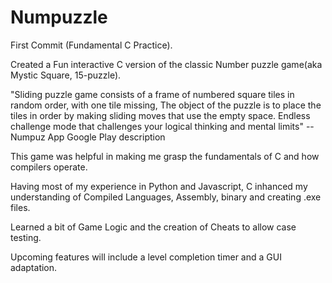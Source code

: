 # Numpuzzle
First Commit (Fundamental C Practice).

Created a Fun interactive C version of the classic Number puzzle game(aka Mystic Square, 15-puzzle).

"Sliding puzzle game consists of a frame of numbered square tiles in random order, with one tile missing, 
The object of the puzzle is to place the tiles in order by making sliding moves that use the empty space. 
Endless challenge mode that challenges your logical thinking and mental limits" -- Numpuz App Google Play description

This game was helpful in making me grasp the fundamentals of C and how compilers operate.

Having most of my experience in Python and Javascript, C inhanced my understanding of Compiled Languages, Assembly, binary and creating .exe files.

Learned a bit of Game Logic and the creation of Cheats to allow case testing.

Upcoming features will include a level completion timer and a GUI adaptation.
